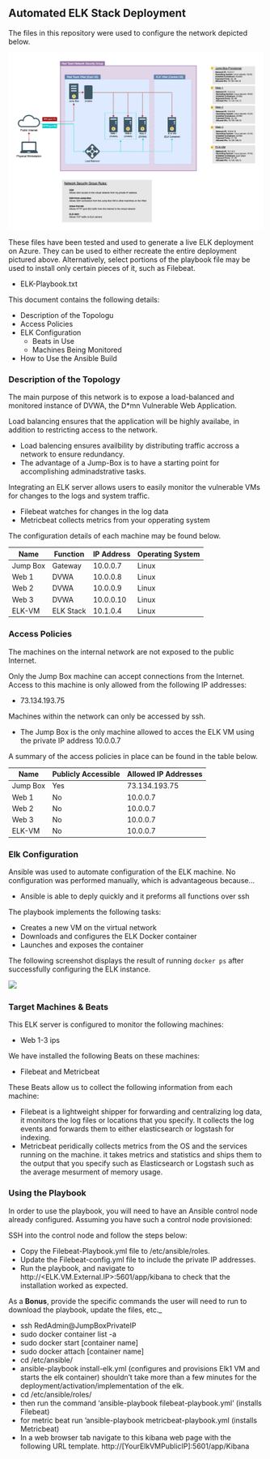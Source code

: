 ## Automated ELK Stack Deployment

The files in this repository were used to configure the network depicted below.

![](Images/project-diagram.png)

These files have been tested and used to generate a live ELK deployment on Azure. They can be used to either recreate the entire deployment pictured above. Alternatively, select portions of the playbook file may be used to install only certain pieces of it, such as Filebeat.

  - ELK-Playbook.txt

This document contains the following details:
- Description of the Topologu
- Access Policies
- ELK Configuration
  - Beats in Use
  - Machines Being Monitored
- How to Use the Ansible Build


### Description of the Topology

The main purpose of this network is to expose a load-balanced and monitored instance of DVWA, the D*mn Vulnerable Web Application.

Load balancing ensures that the application will be highly availabe, in addition to restricting access to the network.
- Load balencing ensures availbility by distributing traffic accross a network to ensure redundancy.
- The advantage of a Jump-Box is to have a starting point for accomplishing adminadstrative tasks.

Integrating an ELK server allows users to easily monitor the vulnerable VMs for changes to the logs and system traffic.
- Filebeat watches for changes in the log data
- Metricbeat collects metrics from your opperating system

The configuration details of each machine may be found below.

| Name     | Function  | IP Address | Operating System |
|----------|-----------|------------|------------------|
| Jump Box | Gateway   | 10.0.0.7   | Linux            |
| Web 1    | DVWA      | 10.0.0.8   | Linux            |
| Web 2    | DVWA      | 10.0.0.9   | Linux            |
| Web 3    | DVWA      | 10.0.0.10  | Linux            |
| ELK-VM   | ELK Stack | 10.1.0.4   | Linux            |

### Access Policies

The machines on the internal network are not exposed to the public Internet. 

Only the Jump Box machine can accept connections from the Internet. Access to this machine is only allowed from the following IP addresses:
-  73.134.193.75  

Machines within the network can only be accessed by ssh.
- The Jump Box is the only machine allowed to acces the ELK VM using the private IP address 10.0.0.7

A summary of the access policies in place can be found in the table below.


| Name     | Publicly Accessible | Allowed IP Addresses |
|----------|---------------------|----------------------|
| Jump Box | Yes                 | 73.134.193.75        |
| Web 1    | No                  | 10.0.0.7             |
| Web 2    | No                  | 10.0.0.7             |
| Web 3    | No                  | 10.0.0.7             |
| ELK-VM   | No                  | 10.0.0.7             |

### Elk Configuration

Ansible was used to automate configuration of the ELK machine. No configuration was performed manually, which is advantageous because...
- Ansible is able to deply quickly and it preforms all functions over ssh

The playbook implements the following tasks:
- Creates a new VM on the virtual network
- Downloads and configures the ELK Docker container
- Launches and exposes the container

The following screenshot displays the result of running `docker ps` after successfully configuring the ELK instance.

![](Images/docker_ps_output.png)

### Target Machines & Beats
This ELK server is configured to monitor the following machines:
- Web 1-3 ips 

We have installed the following Beats on these machines:
- Filebeat and Metricbeat

These Beats allow us to collect the following information from each machine:
- Filebeat is a lightweight shipper for forwarding and centralizing log data, it monitors the log files or locations that you specify. It collects the log events and forwards them to either elasticsearch or logstash for indexing.
- Metricbeat peridically collects metrics from the OS and the services running on the machine. it takes metrics and statistics and ships them to the output that you specify such as Elasticsearch or Logstash such as the average mesurment of memory usage.

### Using the Playbook
In order to use the playbook, you will need to have an Ansible control node already configured. Assuming you have such a control node provisioned: 

SSH into the control node and follow the steps below:
- Copy the Filebeat-Playbook.yml file to /etc/ansible/roles.
- Update the Filebeat-config.yml file to include the private IP addresses.
- Run the playbook, and navigate to http://<ELK.VM.External.IP>:5601/app/kibana to check that the installation worked as expected.

As a **Bonus**, provide the specific commands the user will need to run to download the playbook, update the files, etc._

- ssh RedAdmin@JumpBoxPrivateIP
- sudo docker container list -a
- sudo docker start [container name]
- sudo docker attach [container name]
- cd /etc/ansible/
- ansible-playbook install-elk.yml (configures and provisions Elk1 VM and starts the elk container) shouldn’t take more than a few minutes for the deployment/activation/implementation of the elk.
- cd /etc/ansible/roles/
- then run the command ‘ansible-playbook filebeat-playbook.yml’ (installs Filebeat)
- for metric beat run ’ansible-playbook metricbeat-playbook.yml (installs Metricbeat)
- In a web browser tab navigate to this kibana web page with the following URL template. http://[YourElkVMPublicIP]:5601/app/Kibana
